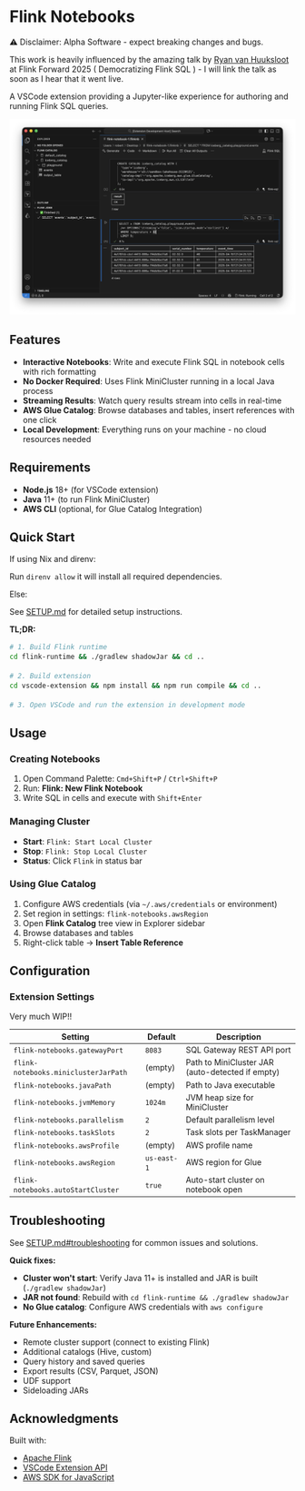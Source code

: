 # Flink Notebooks

⚠️ Disclaimer: Alpha Software - expect breaking changes and bugs.

This work is heavily influenced by the amazing talk by [Ryan van Huuksloot](https://www.linkedin.com/in/ryanvanhuuksloot/) at Flink Forward 2025 ( Democratizing Flink SQL ) - I will link the talk as soon as I hear that it went live. 

A VSCode extension providing a Jupyter-like experience for authoring and running Flink SQL queries. 

![Screenshot of Flink Notebooks extension running in VSCode](docs/img/flink-notebook-extension.png)

## Features

- **Interactive Notebooks**: Write and execute Flink SQL in notebook cells with rich formatting
- **No Docker Required**: Uses Flink MiniCluster running in a local Java process
- **Streaming Results**: Watch query results stream into cells in real-time
- **AWS Glue Catalog**: Browse databases and tables, insert references with one click
- **Local Development**: Everything runs on your machine - no cloud resources needed


## Requirements

- **Node.js** 18+ (for VSCode extension)
- **Java** 11+ (to run Flink MiniCluster)
- **AWS CLI** (optional, for Glue Catalog Integration)


## Quick Start

If using Nix and direnv: 

Run `direnv allow` it will install all required dependencies.

Else:

See [SETUP.md](SETUP.md) for detailed setup instructions.

**TL;DR:**

```bash
# 1. Build Flink runtime
cd flink-runtime && ./gradlew shadowJar && cd ..

# 2. Build extension
cd vscode-extension && npm install && npm run compile && cd ..

# 3. Open VSCode and run the extension in development mode
```

## Usage

### Creating Notebooks

1. Open Command Palette: `Cmd+Shift+P` / `Ctrl+Shift+P`
2. Run: **Flink: New Flink Notebook**
3. Write SQL in cells and execute with `Shift+Enter`

### Managing Cluster

- **Start**: `Flink: Start Local Cluster`
- **Stop**: `Flink: Stop Local Cluster`
- **Status**: Click `Flink` in status bar

### Using Glue Catalog

1. Configure AWS credentials (via `~/.aws/credentials` or environment)
2. Set region in settings: `flink-notebooks.awsRegion`
3. Open **Flink Catalog** tree view in Explorer sidebar
4. Browse databases and tables
5. Right-click table → **Insert Table Reference**

## Configuration

### Extension Settings

Very much WIP!!

| Setting | Default | Description |
|---------|---------|-------------|
| `flink-notebooks.gatewayPort` | `8083` | SQL Gateway REST API port |
| `flink-notebooks.miniclusterJarPath` | (empty) | Path to MiniCluster JAR (auto-detected if empty) |
| `flink-notebooks.javaPath` | (empty) | Path to Java executable |
| `flink-notebooks.jvmMemory` | `1024m` | JVM heap size for MiniCluster |
| `flink-notebooks.parallelism` | `2` | Default parallelism level |
| `flink-notebooks.taskSlots` | `2` | Task slots per TaskManager |
| `flink-notebooks.awsProfile` | (empty) | AWS profile name |
| `flink-notebooks.awsRegion` | `us-east-1` | AWS region for Glue |
| `flink-notebooks.autoStartCluster` | `true` | Auto-start cluster on notebook open |

## Troubleshooting

See [SETUP.md#troubleshooting](SETUP.md#troubleshooting) for common issues and solutions.

**Quick fixes:**

- **Cluster won't start**: Verify Java 11+ is installed and JAR is built (`./gradlew shadowJar`)
- **JAR not found**: Rebuild with `cd flink-runtime && ./gradlew shadowJar`
- **No Glue catalog**: Configure AWS credentials with `aws configure`


**Future Enhancements:**

- Remote cluster support (connect to existing Flink)
- Additional catalogs (Hive, custom)
- Query history and saved queries
- Export results (CSV, Parquet, JSON)
- UDF support
- Sideloading JARs 


## Acknowledgments

Built with:

- [Apache Flink](https://flink.apache.org/)
- [VSCode Extension API](https://code.visualstudio.com/api)
- [AWS SDK for JavaScript](https://aws.amazon.com/sdk-for-javascript/)
